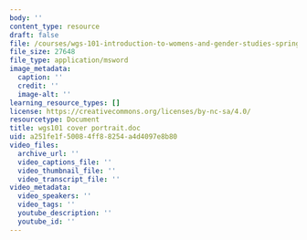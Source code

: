 ```yaml
---
body: ''
content_type: resource
draft: false
file: /courses/wgs-101-introduction-to-womens-and-gender-studies-spring-2023/wgs101-cover-portrait.doc
file_size: 27648
file_type: application/msword
image_metadata:
  caption: ''
  credit: ''
  image-alt: ''
learning_resource_types: []
license: https://creativecommons.org/licenses/by-nc-sa/4.0/
resourcetype: Document
title: wgs101 cover portrait.doc
uid: a251fe1f-5008-4ff8-8254-a4d4097e8b80
video_files:
  archive_url: ''
  video_captions_file: ''
  video_thumbnail_file: ''
  video_transcript_file: ''
video_metadata:
  video_speakers: ''
  video_tags: ''
  youtube_description: ''
  youtube_id: ''
---
```

